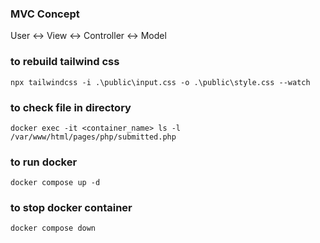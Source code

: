 ### MVC Concept

User <-> View <-> Controller <-> Model

### to rebuild tailwind css

```
npx tailwindcss -i .\public\input.css -o .\public\style.css --watch
```

### to check file in directory

```
docker exec -it <container_name> ls -l /var/www/html/pages/php/submitted.php
```

### to run docker

```
docker compose up -d
```

### to stop docker container

```
docker compose down
```